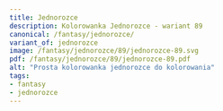 ```yaml
---
title: Jednorozce
description: Kolorowanka Jednorozce - wariant 89
canonical: /fantasy/jednorozce/
variant_of: jednorozce
image: /fantasy/jednorozce/89/jednorozce-89.svg
pdf: /fantasy/jednorozce/89/jednorozce-89.pdf
alt: "Prosta kolorowanka jednorozce do kolorowania"
tags:
- fantasy
- jednorozce
---
```

